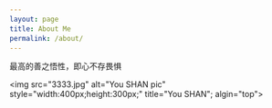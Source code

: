 ```yaml
---
layout: page
title: About Me
permalink: /about/
---
```


最高的善之悟性，即心不存畏惧

<img src="3333.jpg" alt="You SHAN pic" style="width:400px;height:300px;" title="You SHAN"; algin="top">

